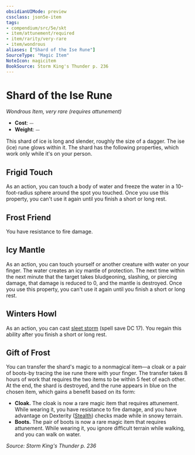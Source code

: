 ```yaml
---
obsidianUIMode: preview
cssclass: json5e-item
tags:
- compendium/src/5e/skt
- item/attunement/required
- item/rarity/very-rare
- item/wondrous
aliases: ["Shard of the Ise Rune"]
SourceType: "Magic Item"
NoteIcon: magicitem
BookSource: Storm King's Thunder p. 236
---
```

# Shard of the Ise Rune
*Wondrous Item, very rare (requires attunement)*  

- **Cost**: ⏤
- **Weight**: ⏤

This shard of ice is long and slender, roughly the size of a dagger. The ise (ice) rune glows within it. The shard has the following properties, which work only while it's on your person.

## Frigid Touch

As an action, you can touch a body of water and freeze the water in a 10-foot-radius sphere around the spot you touched. Once you use this property, you can't use it again until you finish a short or long rest.

## Frost Friend

You have resistance to fire damage.

## Icy Mantle

As an action, you can touch yourself or another creature with water on your finger. The water creates an icy mantle of protection. The next time within the next minute that the target takes bludgeoning, slashing, or piercing damage, that damage is reduced to 0, and the mantle is destroyed. Once you use this property, you can't use it again until you finish a short or long rest.

## Winters Howl

As an action, you can cast [sleet storm](/2-Mechanics/CLI/spells/sleet-storm.md) (spell save DC 17). You regain this ability after you finish a short or long rest.

## Gift of Frost

You can transfer the shard's magic to a nonmagical item—a cloak or a pair of boots-by tracing the ise rune there with your finger. The transfer takes 8 hours of work that requires the two items to be within 5 feet of each other. At the end, the shard is destroyed, and the rune appears in blue on the chosen item, which gains a benefit based on its form:

- **Cloak.** The cloak is now a rare magic item that requires attunement. While wearing it, you have resistance to fire damage, and you have advantage on Dexterity ([Stealth](/2-Mechanics/CLI/rules/skills.md#Stealth)) checks made while in snowy terrain.  
- **Boots.** The pair of boots is now a rare magic item that requires attunement. While wearing it, you ignore difficult terrain while walking, and you can walk on water.  

*Source: Storm King's Thunder p. 236*